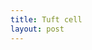 ```yaml
---
title: Tuft cell
layout: post
---
```


<link rel="stylesheet" href="https://pancreatic-ultrastructure.github.io/css/leaflet.css" />
<!--[if lte IE 8]>
        <link rel="stylesheet" href="css/leaflet.ie.css" />
    <![endif]-->
<style type="text/css">
        #photo {
            width: 900px;
            height: 650px;
            padding: 0;
            margin: 0;
        }
</style>

<div id="photo"></div>
<script src="https://pancreatic-ultrastructure.github.io/js/leaflet.js"></script>
<script type="text/javascript" src="https://pancreatic-ultrastructure.github.io/js/L.TileLayer.Zoomify.js"></script>  
<script type="text/javascript">
var map = L.map('photo').setView(new L.LatLng(0,0), 0);
L.tileLayer.zoomify('https://pancreatic-ultrastructure.github.io/tuft-cell/tuftCell/', {
    width: 8192,
    height: 8192,
    tolerance: 0.5,
    attribution: 'Tuft cell'
}).addTo(map);
</script>